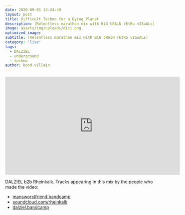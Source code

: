 ```yaml
---
date: 2020-09-01 13:24:49
layout: post
title: Difficult Techno for a Dying Planet
description: (Relentless marathon mix with BiG bRAiN rEtRo vISuALs)
image: assets/img/uploads/disj.png
optimized_image:
subtitle: (Relentless marathon mix with BiG bRAiN rEtRo vISuALs)
category: 'live'
tags:
  - DALZIEL
  - underground
  - techno
author: bond.villain
---
```

<iframe width="560" height="315" src="https://www.youtube.com/embed/1oT-Jw2ytHw" frameborder="0" allow="accelerometer; autoplay; clipboard-write; encrypted-media; gyroscope; picture-in-picture" allowfullscreen></iframe>

DALZIEL b2b Rheinkalk. Tracks appearing in this mix by the people who made the video:

  - [mansworstfriend.bandcamp](https://mansworstfriend.bandcamp.com/)
  - [soundcloud.com/rheinkalk](https://soundcloud.com/rheinkalk/)
  - [dalziel.bandcamp](https://dalziel.bandcamp.com/)
